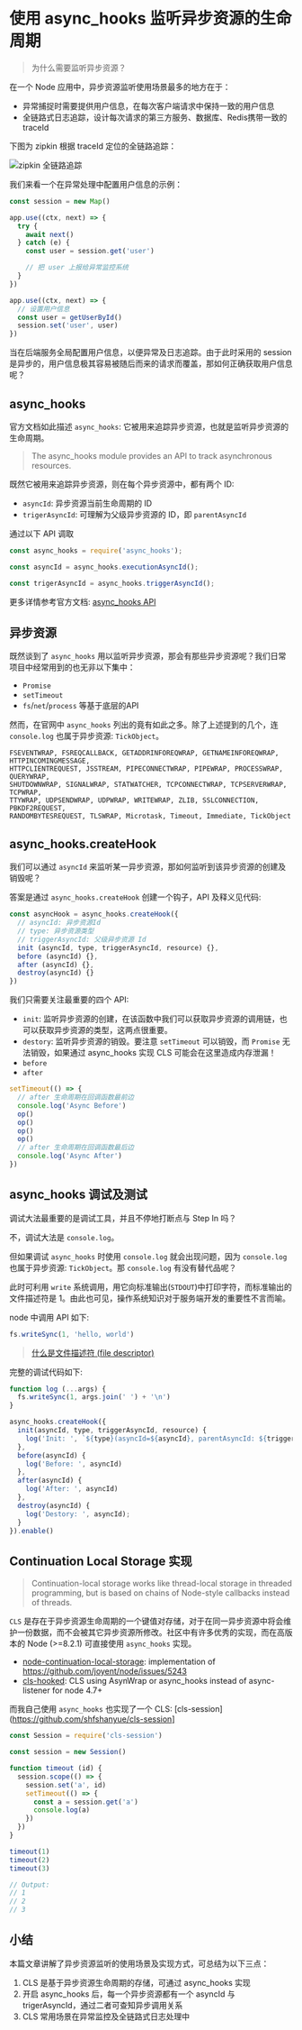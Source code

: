 # 使用 async_hooks 监听异步资源的生命周期

> 为什么需要监听异步资源？

在一个 Node 应用中，异步资源监听使用场景最多的地方在于：

+ 异常捕捉时需要提供用户信息，在每次客户端请求中保持一致的用户信息
+ 全链路式日志追踪，设计每次请求的第三方服务、数据库、Redis携带一致的 traceId

下图为 zipkin 根据 traceId 定位的全链路追踪：

![zipkin 全链路追踪](https://zipkin.io/public/img/web-screenshot.png)

我们来看一个在异常处理中配置用户信息的示例：

``` js
const session = new Map()

app.use((ctx, next) => {
  try {
    await next()
  } catch (e) {
    const user = session.get('user')

    // 把 user 上报给异常监控系统
  }
})

app.use((ctx, next) => {
  // 设置用户信息
  const user = getUserById()
  session.set('user', user)
})
```

当在后端服务全局配置用户信息，以便异常及日志追踪。由于此时采用的 session 是异步的，用户信息极其容易被随后而来的请求而覆盖，那如何正确获取用户信息呢？

## async_hooks

官方文档如此描述 `async_hooks`: 它被用来追踪异步资源，也就是监听异步资源的生命周期。

> The async_hooks module provides an API to track asynchronous resources. 

既然它被用来追踪异步资源，则在每个异步资源中，都有两个 ID:

+ `asyncId`: 异步资源当前生命周期的 ID
+ `trigerAsyncId`: 可理解为父级异步资源的 ID，即 `parentAsyncId`

通过以下 API 调取

``` js
const async_hooks = require('async_hooks');

const asyncId = async_hooks.executionAsyncId();

const trigerAsyncId = async_hooks.triggerAsyncId();
```

更多详情参考官方文档: [async_hooks API](https://nodejs.org/api/async_hooks.html#async_hooks_async_hooks_createhook_callbacks)

## 异步资源

既然谈到了 `async_hooks` 用以监听异步资源，那会有那些异步资源呢？我们日常项目中经常用到的也无非以下集中：

+ `Promise`
+ `setTimeout`
+ `fs`/`net`/`process` 等基于底层的API

然而，在官网中 `async_hooks` 列出的竟有如此之多。除了上述提到的几个，连 `console.log` 也属于异步资源: `TickObject`。

```
FSEVENTWRAP, FSREQCALLBACK, GETADDRINFOREQWRAP, GETNAMEINFOREQWRAP, HTTPINCOMINGMESSAGE,
HTTPCLIENTREQUEST, JSSTREAM, PIPECONNECTWRAP, PIPEWRAP, PROCESSWRAP, QUERYWRAP,
SHUTDOWNWRAP, SIGNALWRAP, STATWATCHER, TCPCONNECTWRAP, TCPSERVERWRAP, TCPWRAP,
TTYWRAP, UDPSENDWRAP, UDPWRAP, WRITEWRAP, ZLIB, SSLCONNECTION, PBKDF2REQUEST,
RANDOMBYTESREQUEST, TLSWRAP, Microtask, Timeout, Immediate, TickObject
```

## async_hooks.createHook

我们可以通过 `asyncId` 来监听某一异步资源，那如何监听到该异步资源的创建及销毁呢？

答案是通过 `async_hooks.createHook` 创建一个钩子，API 及释义见代码:

``` js
const asyncHook = async_hooks.createHook({
  // asyncId: 异步资源Id
  // type: 异步资源类型
  // triggerAsyncId: 父级异步资源 Id
  init (asyncId, type, triggerAsyncId, resource) {},
  before (asyncId) {},
  after (asyncId) {},
  destroy(asyncId) {}
})
```

我们只需要关注最重要的四个 API:

+ `init`: 监听异步资源的创建，在该函数中我们可以获取异步资源的调用链，也可以获取异步资源的类型，这两点很重要。
+ `destory`: 监听异步资源的销毁。要注意 `setTimeout` 可以销毁，而 `Promise` 无法销毁，如果通过 async_hooks 实现 CLS 可能会在这里造成内存泄漏！
+ `before`
+ `after`

``` js
setTimeout(() => {
  // after 生命周期在回调函数最前边
  console.log('Async Before')
  op()
  op()
  op()
  op()
  // after 生命周期在回调函数最后边
  console.log('Async After')
})
```

## async_hooks 调试及测试

调试大法最重要的是调试工具，并且不停地打断点与 Step In 吗？

不，调试大法是 `console.log`。

但如果调试 `async_hooks` 时使用 `console.log` 就会出现问题，因为 `console.log` 也属于异步资源: `TickObject`。那 `console.log` 有没有替代品呢？

此时可利用 `write` 系统调用，用它向标准输出(`STDOUT`)中打印字符，而标准输出的文件描述符是 1。由此也可见，操作系统知识对于服务端开发的重要性不言而喻。

node 中调用 API 如下:

``` js
fs.writeSync(1, 'hello, world')
```

> [什么是文件描述符 (file descriptor)](https://github.com/shfshanyue/Daily-Question/issues/171)

完整的调试代码如下:

``` js
function log (...args) {
  fs.writeSync(1, args.join(' ') + '\n')
}

async_hooks.createHook({
  init(asyncId, type, triggerAsyncId, resource) {
    log('Init: ', `${type}(asyncId=${asyncId}, parentAsyncId: ${triggerAsyncId})`)
  },
  before(asyncId) {
    log('Before: ', asyncId)
  },
  after(asyncId) {
    log('After: ', asyncId)
  },
  destroy(asyncId) {
    log('Destory: ', asyncId);
  }
}).enable()
```

## Continuation Local Storage 实现

> Continuation-local storage works like thread-local storage in threaded programming, but is based on chains of Node-style callbacks instead of threads. 

`CLS` 是存在于异步资源生命周期的一个键值对存储，对于在同一异步资源中将会维护一份数据，而不会被其它异步资源所修改。社区中有许多优秀的实现，而在高版本的 Node (>=8.2.1) 可直接使用 `async_hooks` 实现。

+ [node-continuation-local-storage](https://github.com/othiym23/node-continuation-local-storage): implementation of https://github.com/joyent/node/issues/5243
+ [cls-hooked](https://github.com/jeff-lewis/cls-hooked): CLS using AsynWrap or async_hooks instead of async-listener for node 4.7+

而我自己使用 `async_hooks` 也实现了一个 CLS: [cls-session](https://github.com/shfshanyue/cls-session]

``` js
const Session = require('cls-session')

const session = new Session()

function timeout (id) {
  session.scope(() => {
    session.set('a', id)
    setTimeout(() => {
      const a = session.get('a')
      console.log(a)
    })
  })
}

timeout(1)
timeout(2)
timeout(3)

// Output:
// 1
// 2
// 3
```

## 小结

本篇文章讲解了异步资源监听的使用场景及实现方式，可总结为以下三点：

1. CLS 是基于异步资源生命周期的存储，可通过 async_hooks 实现
1. 开启 async_hooks 后，每一个异步资源都有一个 asyncId 与 trigerAsyncId，通过二者可查知异步调用关系
1. CLS 常用场景在异常监控及全链路式日志处理中
